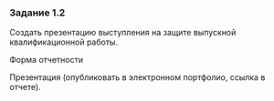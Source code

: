 ### Задание 1.2
Создать презентацию выступления на защите выпускной квалификационной работы.

Форма отчетности

Презентация (опубликовать в электронном портфолио, ссылка в отчете).
